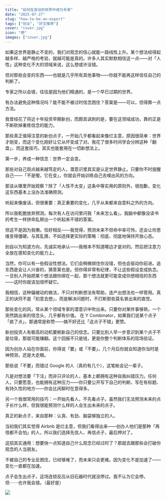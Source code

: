 ```yaml
---
title: "如何在变动的世界中成为专家"
date: "2025-07-27"
slug: "how-to-be-an-expert"
tags: ["创业", "好文推荐"]
cover: "cover.jpg"
icon: "😎"
images: ["cover.jpg"]
---
```

如果这世界是静止不变的，我们对观念的信心就能一路线性上升。某个想法经得起越多样、越严格的考验，就越可能是真的。许多人其实默默相信这一点——对「人性」这种变化不大的领域来说，这么想或许没错。



但对那些会变的东西——也就是几乎所有其他事物——你就不能再这样信任自己的判断了。



专家之所以会错，往往是因为他们精通的，是一个早已过期的世界。



有办法避免这种情况吗？能不能不被过时信念困住？答案是——可以，但得靠一点方法。



我曾经花了将近十年投资早期新创，而颇具讽刺的是，要在这领域成功，靠的正是不断砍掉重练信念的能力。



那些真正值得注意的新创点子，一开始几乎都看起来像烂主意，原因很简单：世界才刚变，而这个变化刚好让它从坏变成了对。我花了很多时间学会分辨这种「翻盘」，而这套技巧，其实也能套用在一切新想法上。



第一步，养成一种信念：世界一定会变。



那些对自己观点越来越笃定的人，潜意识里其实是认定世界静止。只要你不时提醒自己——「不是喔，它在变」，你就会开始训练自己去嗅出风的方向。



那该从哪里开始观察？除了「人性不太变」这条中等实用的原则外，很抱歉，变化这东西基本上没办法准确预测。



听起来像废话，但很重要：真正重要的变化，几乎从来都来自意料之外的方向。



所以我乾脆放弃预测。每次有人在访问里问我「未来怎么看」，我脑中都像没读书的考生一样拼命乱掰出一个听起来不错的答案。



但这不是因为我懒。恰好相反——我觉得，预测未来不但命中率可怜，还会让你思维变得僵硬。与其乱猜，不如选择更实际的策略：彻底、彻底地保持开放心态。



别自以为知道方向，先诚实地承认——我根本不知道哪边才是对的。然后把注意力全放在感知变化的能力上。



当然，你可以有一些假设性想法。它们会稍微绑住你没错，但也会驱动你前进。追东西是会让人兴奋的，猜答案也是。但你得非常有纪律，不让这些假设变成执念。
一旦别人开始把某个想法跟你绑在一起，那个想法就更可能变成你想相信的东西——这时你就该加倍怀疑它。



我相信，这种偏被动的做法，不只对判断想法有帮助，连产出想法也一样管用。真正的诀窍不是「刻意去想」，而是解决问题时，不打断那些莫名冒出来的直觉。



那些变化的风，常从某个领域专家的潜意识中吹出来。只要你对某件事够熟，一个突然跳出来的怪念头，几乎都有价值。
在 Y Combinator，如果我们说某个点子「疯了点」，那通常是称赞——搞不好还比「这点子不错」更赞。



新创投资人有极高的动机要刷新自己的信念。只要比别人早一步意识到某个点子不是垃圾，那就可能赚翻。这个回报不只是钱，更是你整个判断体系的现场验证。



因为创办人站在你面前，你得说「要」或「不要」，几个月后你就会知道你当时是神预测，还是大走眼。



那些说「不要」而错过 Google 的人（真的有几个），这笔帐会记一辈子。



凡是对想法要「下注」而非只评论的人，基本上都拥有这种自我纠错压力。任何人，只要愿意，也能拥有这种压力——你只要公开写下自己的判断。写在有标题、有持久性的地方——你会比闲聊时在意得多。



另一个我很常用的技巧：一开始先看人，不先看点子。虽然我们无法预测未来的点子长什么样，但我很能预测什么样的人会生出未来的点子。



真正的新点子，来自那种：认真、有劲、脑袋够独立的人。



当初我们其实觉得 Airbnb 是烂主意，但我们看得出来——创办人他们是那种「再怪都不会怕」的人，所以我们选择先信人、再信点子，最后押对了。



这招其实通用：想要快一点知道自己什么观念已经过时了？那就去跟那些会打破你观念的人当朋友。



不被自己的专业反困住，已经够难了，而未来只会更难。因为变化不是加速了——变化一直都在加速。



点子会生出点子，这场连锁反应从旧石器时代就没停过。我不认为它会停。
但⋯⋯也许我会错。（最好是）




![](https://prod-files-secure.s3.us-west-2.amazonaws.com/112d0858-5090-4d34-a606-b75eb8d65fd2/46476355-9cf3-4e99-9b7a-3531bc426380/1000202064.png?X-Amz-Algorithm=AWS4-HMAC-SHA256&X-Amz-Content-Sha256=UNSIGNED-PAYLOAD&X-Amz-Credential=ASIAZI2LB4663D2CNMFN%2F20250925%2Fus-west-2%2Fs3%2Faws4_request&X-Amz-Date=20250925T144908Z&X-Amz-Expires=3600&X-Amz-Security-Token=IQoJb3JpZ2luX2VjEO7%2F%2F%2F%2F%2F%2F%2F%2F%2F%2FwEaCXVzLXdlc3QtMiJIMEYCIQC2EKu2icRyEFBAdz6KVD4v7f8ktk7mV3sfo%2FDmX4mR0gIhAN2ug1rY7iyjItZ0zjhwvdMuQPg5%2BAXSDX1UlOTRGhUdKv8DCHcQABoMNjM3NDIzMTgzODA1IgzFE9GrFRuLR6SdEdwq3AM9dDVyulOzdTcFiQRRUPsMMenN1Zuf75SHVDvosgqMl09ZHka20pqN9jNv7Qti565XCq%2Feol6UPTRICayc%2FZDfFddrzVdxvqt7Rt2pC8EbEX%2BqfqNafPkCFrkmuo%2BGd4nUpmIwrOHemd0D4h15TRD60qF3C%2Bo49javRwlJfXvsdc8JnhbnSPFZJU1fwggD5XtUTPJ7SOLcGwqCcDgjwT3qsU71W3E7vOllU9l2G1VMR%2BuYuv29qsT4lt5UY%2FfKLpfBcxtryhfKd0Na%2FG6dGOmlYh%2BO%2F1C8tnMGNR70kYcXXaaKZzn9q95Uhg4qipEVHU9CoUbyevn12YeqPInLnDIagsaAeaxBloU5bFTHARPXlTfooUGExVDAfJzjWm1yLVqX8NyYEkGkkiopawzrDKOOPVIe0n9d9a0drh8fI%2BGtgiR1A91mYHb51Bh%2B0tYVlRg1zKimv0ekfrj1d4%2FCSvryaJbZ2KU%2FOAeT3pl%2BB7vi1oiJvC17XFGYeqD%2FKt%2FK%2BN5BOARKSHburTJsvxK%2FkxEbM%2FzFEE%2Fs0xH5N6ErEV%2FVZsaKFHOHeMaHbJwJhYA%2BRs2E70HI%2F%2FeCqhbZnLZdlMW7WKhFDpGPeBBJiqk95ZBdqIrttltCaeVAMdpmyjCBi9XGBjqkAajcxkemULkFPqYybSvCFtJ6aQ0jsanE0UaNqMchBZGtBVVaDoTLD%2B98nrPvZdeIfl5iPcq7SLzblKhQ3ORuil5Pi3FZqVzcFRif0xc4C437Fkjv7lICPzpgstetEmBEZZW3prhmshu2olfZqpn4cq%2B1RxQoiRVTl3XY4AdIyYhP8%2F4phlrf9l2Fo3UyBhzcRNumJDlHvXWRLgdjwhJWpSV7L5r4&X-Amz-Signature=a348a433f9d3b7074ffcf98851df5c1f23d7b1a093a2eb035b2ee0a3ead3cbba&X-Amz-SignedHeaders=host&x-amz-checksum-mode=ENABLED&x-id=GetObject)

